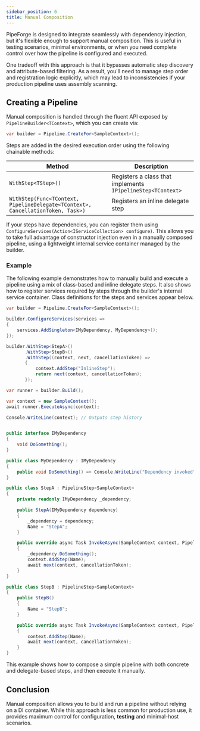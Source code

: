 ```yaml
---
sidebar_position: 6
title: Manual Composition
---
```


PipeForge is designed to integrate seamlessly with dependency injection, but it's flexible enough to support manual composition. This is useful in testing scenarios, minimal environments, or when you need complete control over how the pipeline is configured and executed.

One tradeoff with this approach is that it bypasses automatic step discovery and attribute-based filtering. As a result, you'll need to manage step order and registration logic explicitly, which may lead to inconsistencies if your production pipeline uses assembly scanning.

## Creating a Pipeline

Manual composition is handled through the fluent API exposed by `PipelineBuilder<TContext>`, which you can create via:

```csharp
var builder = Pipeline.CreateFor<SampleContext>();
```

Steps are added in the desired execution order using the following chainable methods:

| Method                                                                          | Description                                                 |
| ------------------------------------------------------------------------------- | ----------------------------------------------------------- |
| `WithStep<TStep>()`                                                             | Registers a class that implements `IPipelineStep<TContext>` |
| `WithStep(Func<TContext, PipelineDelegate<TContext>, CancellationToken, Task>)` | Registers an inline delegate step                           |

If your steps have dependencies, you can register them using `ConfigureServices(Action<IServiceCollection> configure)`. This allows you to take full advantage of constructor injection even in a manually composed pipeline, using a lightweight internal service container managed by the builder.

### Example

The following example demonstrates how to manually build and execute a pipeline using a mix of class-based and inline delegate steps. It also shows how to register services required by steps through the builder's internal service container. Class definitions for the steps and services appear below.

```csharp
var builder = Pipeline.CreateFor<SampleContext>();

builder.ConfigureServices(services =>
{
    services.AddSingleton<IMyDependency, MyDependency>();
});

builder.WithStep<StepA>()
       .WithStep<StepB>()
       .WithStep((context, next, cancellationToken) =>
       {
           context.AddStep("InlineStep");
           return next(context, cancellationToken);
       });

var runner = builder.Build();

var context = new SampleContext();
await runner.ExecuteAsync(context);

Console.WriteLine(context); // Outputs step history


public interface IMyDependency
{
    void DoSomething();
}

public class MyDependency : IMyDependency
{
    public void DoSomething() => Console.WriteLine("Dependency invoked");
}

public class StepA : PipelineStep<SampleContext>
{
    private readonly IMyDependency _dependency;

    public StepA(IMyDependency dependency)
    {
        _dependency = dependency;
        Name = "StepA";
    }

    public override async Task InvokeAsync(SampleContext context, PipelineDelegate<SampleContext> next, CancellationToken cancellationToken = default)
    {
        _dependency.DoSomething();
        context.AddStep(Name);
        await next(context, cancellationToken);
    }
}

public class StepB : PipelineStep<SampleContext>
{
    public StepB()
    {
        Name = "StepB";
    }

    public override async Task InvokeAsync(SampleContext context, PipelineDelegate<SampleContext> next, CancellationToken cancellationToken = default)
    {
        context.AddStep(Name);
        await next(context, cancellationToken);
    }
}
```

This example shows how to compose a simple pipeline with both concrete and delegate-based steps, and then execute it manually.



## Conclusion

Manual composition allows you to build and run a pipeline without relying on a DI container. While this approach is less common for production use, it provides maximum control for configuration, **testing** and minimal-host scenarios.